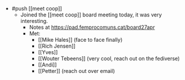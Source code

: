 - #push [[meet coop]]
  - Joined the [[meet coop]] board meeting today, it was very interesting.
    - Notes at https://pad.femprocomuns.cat/board27apr
    - Met:
      - [[Mike Hales]] (face to face finally)
      - [[Rich Jensen]]
      - [[Yves]]
      - [[Wouter Tebeens]] (very cool, reach out on the fediverse)
      - [[Andi]]
      - [[Petter]] (reach out over email)
